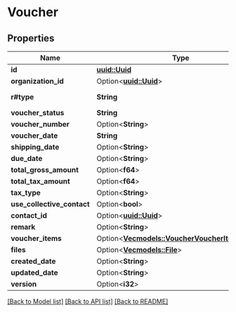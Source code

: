 # Voucher

## Properties

Name | Type | Description | Notes
------------ | ------------- | ------------- | -------------
**id** | [**uuid::Uuid**](uuid::Uuid.md) |  | 
**organization_id** | Option<[**uuid::Uuid**](uuid::Uuid.md)> |  | [optional]
**r#type** | **String** | Voucher Type | 
**voucher_status** | **String** | Status | 
**voucher_number** | Option<**String**> |  | [optional]
**voucher_date** | **String** |  | 
**shipping_date** | Option<**String**> |  | [optional]
**due_date** | Option<**String**> |  | [optional]
**total_gross_amount** | Option<**f64**> |  | [optional]
**total_tax_amount** | Option<**f64**> |  | [optional]
**tax_type** | Option<**String**> |  | [optional]
**use_collective_contact** | Option<**bool**> |  | [optional]
**contact_id** | Option<[**uuid::Uuid**](uuid::Uuid.md)> |  | [optional]
**remark** | Option<**String**> |  | [optional]
**voucher_items** | Option<[**Vec<models::VoucherVoucherItemsInner>**](Voucher_voucherItems_inner.md)> |  | [optional]
**files** | Option<[**Vec<models::File>**](File.md)> |  | [optional]
**created_date** | Option<**String**> |  | [optional]
**updated_date** | Option<**String**> |  | [optional]
**version** | Option<**i32**> |  | [optional]

[[Back to Model list]](../README.md#documentation-for-models) [[Back to API list]](../README.md#documentation-for-api-endpoints) [[Back to README]](../README.md)


